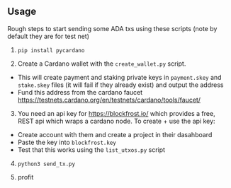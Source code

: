 ## Usage

Rough steps to start sending some ADA txs using these scripts (note by default they are for test net)

1. `pip install pycardano`

2. Create a Cardano wallet with the `create_wallet.py` script.
  * This will create payment and staking private keys in `payment.skey` and `stake.skey` files (it will fail if they already exist) and output the address
  * Fund this address from the cardano faucet https://testnets.cardano.org/en/testnets/cardano/tools/faucet/

3. You need an api key for https://blockfrost.io/ which provides a free, REST api which wraps a cardano node. To create + use the api key:
  * Create account with them and create a project in their dasahboard
  * Paste the key into `blockfrost.key`
  * Test that this works using the `list_utxos.py` script


4. `python3 send_tx.py`

5. profit

